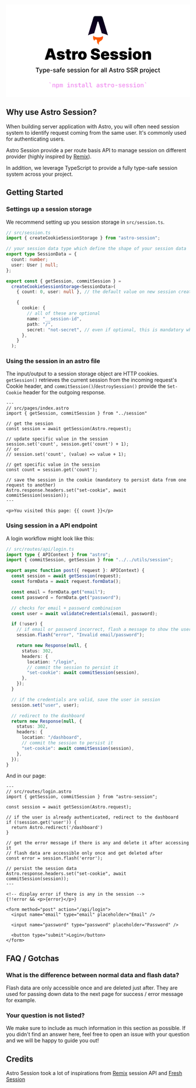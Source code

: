 <svg width="600" height="300" viewBox="0 0 600 300" xmlns="http://www.w3.org/2000/svg"><rect x="0" y="0" width="600" height="300" fill="#fff"></rect><clipPath id="satori_cp-id-0-0"><rect x="250" y="32" width="100" height="100"></rect></clipPath><mask id="satori_om-id-0-0"><rect x="250" y="32" width="100" height="100" fill="#fff"></rect></mask><image x="250" y="32" width="100" height="100" href="data:image/svg+xml;utf8,%3Csvg fill=%22none%22 xmlns=%22http://www.w3.org/2000/svg%22 viewBox=%220 0 1280 1280%22 width=%221280%22 height=%221280%22%3E%3Cpath fill-rule=%22evenodd%22 clip-rule=%22evenodd%22 d=%22M815.039 94.6439C824.758 106.709 829.714 122.99 839.626 155.553L1056.17 866.901C976.107 825.368 889.072 795.413 797.281 779.252L656.29 302.798C653.983 295.002 646.822 289.654 638.693 289.654C630.542 289.654 623.368 295.03 621.08 302.853L481.795 779.011C389.579 795.1 302.146 825.109 221.741 866.793L439.347 155.388L439.348 155.388C449.291 122.882 454.262 106.629 463.982 94.5853C472.562 83.9531 483.723 75.6958 496.4 70.6002C510.76 64.8284 527.756 64.8284 561.749 64.8284H717.174C751.212 64.8284 768.23 64.8284 782.603 70.6123C795.292 75.7184 806.459 83.9923 815.039 94.6439Z%22 fill=%22url(%23paint0_linear_709_110)%22%3E%3C/path%3E%3Cpath fill-rule=%22evenodd%22 clip-rule=%22evenodd%22 d=%22M840.951 900.754C805.253 931.279 734.002 952.097 651.929 952.097C551.197 952.097 466.767 920.737 444.363 878.561C436.354 902.732 434.558 930.396 434.558 948.068C434.558 948.068 429.281 1034.84 489.636 1095.2C489.636 1063.86 515.042 1038.46 546.381 1038.46C600.097 1038.46 600.036 1085.32 599.987 1123.34C599.986 1124.48 599.984 1125.61 599.984 1126.73C599.984 1184.44 635.255 1233.91 685.416 1254.77C677.924 1239.36 673.721 1222.05 673.721 1203.77C673.721 1148.73 706.034 1128.23 743.588 1104.41L743.588 1104.41C773.469 1085.46 806.668 1064.41 829.548 1022.17C841.486 1000.13 848.265 974.893 848.265 948.068C848.265 931.573 845.702 915.676 840.951 900.754Z%22 fill=%22%23FF5D01%22%3E%3C/path%3E%3Cpath fill-rule=%22evenodd%22 clip-rule=%22evenodd%22 d=%22M840.951 900.754C805.253 931.279 734.002 952.097 651.929 952.097C551.197 952.097 466.767 920.737 444.363 878.561C436.354 902.732 434.558 930.396 434.558 948.068C434.558 948.068 429.281 1034.84 489.636 1095.2C489.636 1063.86 515.042 1038.46 546.381 1038.46C600.097 1038.46 600.036 1085.32 599.987 1123.34C599.986 1124.48 599.984 1125.61 599.984 1126.73C599.984 1184.44 635.255 1233.91 685.416 1254.77C677.924 1239.36 673.721 1222.05 673.721 1203.77C673.721 1148.73 706.034 1128.23 743.588 1104.41L743.588 1104.41C773.469 1085.46 806.668 1064.41 829.548 1022.17C841.486 1000.13 848.265 974.893 848.265 948.068C848.265 931.573 845.702 915.676 840.951 900.754Z%22 fill=%22url(%23paint1_linear_709_110)%22%3E%3C/path%3E%3Cdefs%3E%3ClinearGradient id=%22paint0_linear_709_110%22 x1=%22882.997%22 y1=%2227.1132%22 x2=%22638.955%22 y2=%22866.902%22 gradientUnits=%22userSpaceOnUse%22%3E%3Cstop stop-color=%22%23000014%22%3E%3C/stop%3E%3Cstop offset=%221%22 stop-color=%22%23150426%22%3E%3C/stop%3E%3C/linearGradient%3E%3ClinearGradient id=%22paint1_linear_709_110%22 x1=%221001.68%22 y1=%22652.45%22 x2=%22790.326%22 y2=%221094.91%22 gradientUnits=%22userSpaceOnUse%22%3E%3Cstop stop-color=%22%23FF1639%22%3E%3C/stop%3E%3Cstop offset=%221%22 stop-color=%22%23FF1639%22 stop-opacity=%220%22%3E%3C/stop%3E%3C/linearGradient%3E%3C/defs%3E%3C/svg%3E" preserveAspectRatio="none" clip-path="url(#satori_cp-id-0-0)" mask="url(#satori_om-id-0-0)"></image><path fill="black" d="M144.7 152.5L136.8 178.8L126.1 178.8L138.1 142.4L151.6 142.4L163.6 178.8L153.0 178.8L145.0 152.5L144.7 152.5ZM134.8 171.8L134.8 164.5L154.8 164.5L154.8 171.8L134.8 171.8ZM191.1 160.4L191.1 160.4L182.1 160.4Q182.0 159.6 181.5 159.0Q181.0 158.4 180.2 158.0Q179.4 157.7 178.4 157.7L178.4 157.7Q177.1 157.7 176.2 158.2Q175.3 158.6 175.4 159.5L175.4 159.5Q175.3 160.1 175.9 160.6Q176.4 161.1 178.0 161.4L178.0 161.4L183.5 162.4Q187.7 163.2 189.8 165.0Q191.8 166.8 191.8 169.8L191.8 169.8Q191.8 172.7 190.1 174.8Q188.4 177.0 185.4 178.1Q182.5 179.3 178.7 179.3L178.7 179.3Q172.4 179.3 168.9 176.7Q165.4 174.2 165.0 170.0L165.0 170.0L174.7 170.0Q174.9 171.3 176.0 172.0Q177.1 172.7 178.8 172.7L178.8 172.7Q180.1 172.7 181.0 172.2Q181.9 171.8 181.9 170.9L181.9 170.9Q181.9 170.1 181.1 169.7Q180.4 169.2 178.8 168.9L178.8 168.9L173.9 168.1Q169.8 167.3 167.7 165.3Q165.6 163.3 165.6 160.1L165.6 160.1Q165.6 157.2 167.1 155.2Q168.6 153.2 171.5 152.2Q174.3 151.2 178.2 151.2L178.2 151.2Q184.1 151.2 187.5 153.6Q190.9 156.1 191.1 160.4ZM193.9 151.5L211.9 151.5L211.9 158.6L193.9 158.6L193.9 151.5ZM197.4 171.0L197.4 145.0L207.2 145.0L207.2 170.0Q207.2 170.6 207.4 171.0Q207.6 171.4 208.0 171.5Q208.4 171.7 209.0 171.7L209.0 171.7Q209.5 171.7 210.1 171.6Q210.7 171.5 210.9 171.4L210.9 171.4L212.4 178.3Q211.7 178.5 210.5 178.8Q209.3 179.1 207.6 179.2L207.6 179.2Q204.2 179.4 201.9 178.5Q199.6 177.6 198.5 175.7Q197.3 173.8 197.4 171.0L197.4 171.0ZM225.6 178.8L215.8 178.8L215.8 151.5L225.4 151.5L225.4 156.7L225.6 156.7Q226.4 153.8 228.0 152.5Q229.6 151.2 231.8 151.2L231.8 151.2Q232.5 151.2 233.1 151.3Q233.7 151.4 234.3 151.5L234.3 151.5L234.3 159.9Q233.6 159.7 232.5 159.5Q231.4 159.4 230.7 159.4L230.7 159.4Q229.2 159.4 228.1 160.1Q227.0 160.7 226.3 161.9Q225.6 163.0 225.6 164.6L225.6 164.6L225.6 178.8ZM249.1 179.3L249.1 179.3Q244.6 179.3 241.5 177.5Q238.3 175.8 236.6 172.6Q234.9 169.4 234.9 165.2L234.9 165.2Q234.9 161.0 236.6 157.9Q238.3 154.7 241.5 152.9Q244.6 151.2 249.1 151.2L249.1 151.2Q253.5 151.2 256.7 152.9Q259.8 154.7 261.5 157.9Q263.2 161.0 263.2 165.2L263.2 165.2Q263.2 169.4 261.5 172.6Q259.8 175.8 256.7 177.5Q253.5 179.3 249.1 179.3ZM249.1 172.1L249.1 172.1Q250.4 172.1 251.3 171.2Q252.2 170.4 252.7 168.8Q253.2 167.3 253.2 165.2L253.2 165.2Q253.2 163.0 252.7 161.5Q252.2 159.9 251.3 159.1Q250.4 158.3 249.1 158.3L249.1 158.3Q247.8 158.3 246.9 159.1Q246.0 159.9 245.5 161.5Q245.0 163.0 245.0 165.2L245.0 165.2Q245.0 167.3 245.5 168.8Q246.0 170.4 246.9 171.2Q247.8 172.1 249.1 172.1Z M306.0 153.8L296.6 153.8Q296.4 152.0 295.3 151.0Q294.1 150.0 291.7 150.0L291.7 150.0Q290.2 150.0 289.2 150.4Q288.2 150.8 287.8 151.4Q287.3 152.0 287.3 152.8L287.3 152.8Q287.3 153.5 287.5 154.0Q287.8 154.5 288.4 154.9Q289.0 155.3 290.0 155.7Q290.9 156.0 292.2 156.3L292.2 156.3L295.2 156.9Q298.2 157.6 300.3 158.6Q302.5 159.7 303.9 161.1Q305.2 162.5 305.9 164.2Q306.5 166.0 306.5 168.1L306.5 168.1Q306.5 171.7 304.7 174.1Q303.0 176.6 299.7 177.9Q296.4 179.2 291.8 179.2L291.8 179.2Q287.0 179.2 283.5 177.8Q280.0 176.4 278.0 173.5Q276.1 170.6 276.1 166.0L276.1 166.0L285.4 166.0Q285.5 167.7 286.3 168.8Q287.0 170.0 288.4 170.5Q289.7 171.1 291.6 171.1L291.6 171.1Q293.2 171.1 294.3 170.7Q295.3 170.3 295.9 169.7Q296.4 169.0 296.4 168.1L296.4 168.1Q296.4 167.2 295.9 166.6Q295.4 166.0 294.2 165.5Q293.0 165.0 291.0 164.5L291.0 164.5L287.4 163.7Q282.5 162.7 279.7 160.2Q277.0 157.8 277.0 153.5L277.0 153.5Q277.0 150.1 278.8 147.5Q280.7 144.9 284.0 143.4Q287.4 141.9 291.7 141.9L291.7 141.9Q296.1 141.9 299.3 143.4Q302.5 144.9 304.3 147.6Q306.0 150.2 306.0 153.8L306.0 153.8ZM323.5 179.3L323.5 179.3Q319.1 179.3 316.0 177.6Q312.8 175.9 311.1 172.8Q309.4 169.6 309.4 165.2L309.4 165.2Q309.4 161.0 311.2 157.8Q312.9 154.7 316.0 152.9Q319.1 151.2 323.3 151.2L323.3 151.2Q326.4 151.2 328.9 152.1Q331.4 153.1 333.2 154.9Q334.9 156.7 335.9 159.3Q336.9 161.9 336.9 165.2L336.9 165.2L336.9 167.4L312.5 167.4L312.5 162.0L327.8 162.0Q327.8 160.9 327.2 160.0Q326.7 159.1 325.7 158.6Q324.7 158.1 323.5 158.1L323.5 158.1Q322.3 158.1 321.3 158.6Q320.3 159.1 319.7 160.0Q319.1 160.8 319.1 162.0L319.1 162.0L319.1 167.9Q319.1 169.2 319.7 170.2Q320.2 171.2 321.2 171.8Q322.3 172.4 323.7 172.4L323.7 172.4Q324.7 172.4 325.6 172.1Q326.4 171.8 327.0 171.3Q327.6 170.8 327.9 170.0L327.9 170.0L336.9 170.0Q336.4 172.8 334.7 174.9Q333.0 177.0 330.1 178.2Q327.3 179.3 323.5 179.3ZM365.8 160.4L365.8 160.4L356.7 160.4Q356.7 159.6 356.2 159.0Q355.6 158.4 354.8 158.0Q354.0 157.7 353.1 157.7L353.1 157.7Q351.8 157.7 350.9 158.2Q350.0 158.6 350 159.5L350 159.5Q350.0 160.1 350.5 160.6Q351.1 161.1 352.6 161.4L352.6 161.4L358.2 162.4Q362.4 163.2 364.4 165.0Q366.5 166.8 366.5 169.8L366.5 169.8Q366.5 172.7 364.7 174.8Q363.0 177.0 360.1 178.1Q357.1 179.3 353.3 179.3L353.3 179.3Q347.1 179.3 343.6 176.7Q340.0 174.2 339.6 170.0L339.6 170.0L349.4 170.0Q349.6 171.3 350.6 172.0Q351.7 172.7 353.4 172.7L353.4 172.7Q354.8 172.7 355.6 172.2Q356.5 171.8 356.5 170.9L356.5 170.9Q356.5 170.1 355.8 169.7Q355.0 169.2 353.4 168.9L353.4 168.9L348.6 168.1Q344.4 167.3 342.3 165.3Q340.3 163.3 340.3 160.1L340.3 160.1Q340.3 157.2 341.8 155.2Q343.3 153.2 346.1 152.2Q349.0 151.2 352.8 151.2L352.8 151.2Q358.8 151.2 362.2 153.6Q365.6 156.1 365.8 160.4ZM395.2 160.4L395.2 160.4L386.2 160.4Q386.1 159.6 385.6 159.0Q385.0 158.4 384.2 158.0Q383.4 157.7 382.5 157.7L382.5 157.7Q381.2 157.7 380.3 158.2Q379.4 158.6 379.4 159.5L379.4 159.5Q379.4 160.1 379.9 160.6Q380.5 161.1 382.0 161.4L382.0 161.4L387.6 162.4Q391.8 163.2 393.8 165.0Q395.9 166.8 395.9 169.8L395.9 169.8Q395.9 172.7 394.1 174.8Q392.4 177.0 389.5 178.1Q386.5 179.3 382.7 179.3L382.7 179.3Q376.5 179.3 373.0 176.7Q369.4 174.2 369.0 170.0L369.0 170.0L378.8 170.0Q379.0 171.3 380.1 172.0Q381.1 172.7 382.8 172.7L382.8 172.7Q384.2 172.7 385.0 172.2Q385.9 171.8 385.9 170.9L385.9 170.9Q385.9 170.1 385.2 169.7Q384.4 169.2 382.8 168.9L382.8 168.9L378.0 168.1Q373.8 167.3 371.7 165.3Q369.7 163.3 369.7 160.1L369.7 160.1Q369.7 157.2 371.2 155.2Q372.7 153.2 375.5 152.2Q378.4 151.2 382.2 151.2L382.2 151.2Q388.2 151.2 391.6 153.6Q395.0 156.1 395.2 160.4ZM409.4 178.8L399.6 178.8L399.6 151.5L409.4 151.5L409.4 178.8ZM404.6 148.7L404.6 148.7Q402.6 148.7 401.1 147.4Q399.7 146.1 399.7 144.2L399.7 144.2Q399.7 142.4 401.1 141.1Q402.6 139.7 404.5 139.7L404.5 139.7Q406.6 139.7 408.0 141.1Q409.4 142.4 409.4 144.2L409.4 144.2Q409.4 146.1 408.0 147.4Q406.6 148.7 404.6 148.7ZM427.6 179.3L427.6 179.3Q423.1 179.3 420.0 177.5Q416.8 175.8 415.1 172.6Q413.4 169.4 413.4 165.2L413.4 165.2Q413.4 161.0 415.1 157.9Q416.8 154.7 420.0 152.9Q423.1 151.2 427.6 151.2L427.6 151.2Q432.0 151.2 435.2 152.9Q438.3 154.7 440.0 157.9Q441.7 161.0 441.7 165.2L441.7 165.2Q441.7 169.4 440.0 172.6Q438.3 175.8 435.2 177.5Q432.0 179.3 427.6 179.3ZM427.6 172.1L427.6 172.1Q428.9 172.1 429.8 171.2Q430.7 170.4 431.2 168.8Q431.7 167.3 431.7 165.2L431.7 165.2Q431.7 163.0 431.2 161.5Q430.7 159.9 429.8 159.1Q428.9 158.3 427.6 158.3L427.6 158.3Q426.3 158.3 425.4 159.1Q424.4 159.9 423.9 161.5Q423.4 163.0 423.4 165.2L423.4 165.2Q423.4 167.3 423.9 168.8Q424.4 170.4 425.4 171.2Q426.3 172.1 427.6 172.1ZM455.5 163.5L455.5 163.5L455.5 178.8L445.7 178.8L445.7 151.5L455.0 151.5L455.0 156.7L455.3 156.7Q456.1 154.1 458.4 152.6Q460.6 151.2 463.6 151.2L463.6 151.2Q466.5 151.2 468.7 152.5Q470.8 153.8 472.0 156.1Q473.2 158.4 473.2 161.4L473.2 161.4L473.2 178.8L463.4 178.8L463.4 163.5Q463.4 161.4 462.3 160.3Q461.3 159.1 459.4 159.1L459.4 159.1Q458.2 159.1 457.3 159.7Q456.4 160.2 456.0 161.1Q455.5 162.1 455.5 163.5Z "></path><path fill="black" d="M101.4 207.1L96.9 207.1L96.9 205.2L108.1 205.2L108.1 207.1L103.6 207.1L103.6 219.7L101.4 219.7L101.4 207.1ZM110.5 223.8L110.5 223.8Q110.1 223.8 109.7 223.7Q109.3 223.7 109.1 223.6L109.1 223.6L109.6 221.8Q110.2 222.0 110.6 222.0Q111.1 222.0 111.4 221.6Q111.8 221.3 112.1 220.6L112.1 220.6L112.3 219.9L108.3 208.8L110.6 208.8L113.4 217.3L113.5 217.3L116.2 208.8L118.5 208.8L114.0 221.2Q113.7 222.0 113.2 222.6Q112.8 223.2 112.1 223.5Q111.4 223.8 110.5 223.8ZM122.6 223.8L120.5 223.8L120.5 208.8L122.6 208.8L122.6 210.6L122.8 210.6Q123.0 210.2 123.3 209.8Q123.7 209.3 124.3 209.0Q124.9 208.7 125.9 208.7L125.9 208.7Q127.2 208.7 128.3 209.3Q129.3 210.0 129.9 211.3Q130.5 212.5 130.5 214.3L130.5 214.3Q130.5 216.1 129.9 217.3Q129.3 218.6 128.3 219.3Q127.3 219.9 125.9 219.9L125.9 219.9Q124.9 219.9 124.3 219.6Q123.7 219.3 123.3 218.8Q123.0 218.4 122.8 218.0L122.8 218.0L122.6 218.0L122.6 223.8ZM122.6 214.3L122.6 214.3Q122.6 215.4 122.9 216.3Q123.3 217.1 123.9 217.6Q124.5 218.1 125.5 218.1L125.5 218.1Q126.4 218.1 127.0 217.6Q127.7 217.1 128.0 216.2Q128.3 215.4 128.3 214.3L128.3 214.3Q128.3 213.2 128.0 212.3Q127.7 211.5 127.1 211.0Q126.4 210.5 125.5 210.5L125.5 210.5Q124.5 210.5 123.9 210.9Q123.3 211.4 122.9 212.3Q122.6 213.1 122.6 214.3ZM137.6 219.9L137.6 219.9Q136.0 219.9 134.8 219.2Q133.6 218.6 133.0 217.3Q132.4 216.0 132.4 214.3L132.4 214.3Q132.4 212.7 133.0 211.4Q133.6 210.1 134.8 209.4Q135.9 208.7 137.4 208.7L137.4 208.7Q138.3 208.7 139.2 209.0Q140.1 209.3 140.8 209.9Q141.5 210.6 141.9 211.6Q142.3 212.7 142.3 214.2L142.3 214.2L142.3 214.9L133.6 214.9L133.6 213.3L140.2 213.3Q140.2 212.5 139.8 211.8Q139.5 211.2 138.9 210.8Q138.3 210.4 137.4 210.4L137.4 210.4Q136.5 210.4 135.9 210.9Q135.2 211.3 134.9 212.0Q134.5 212.7 134.5 213.5L134.5 213.5L134.5 214.8Q134.5 215.8 134.9 216.6Q135.3 217.4 136.0 217.8Q136.7 218.2 137.6 218.2L137.6 218.2Q138.2 218.2 138.7 218.0Q139.2 217.8 139.6 217.5Q139.9 217.1 140.1 216.6L140.1 216.6L142.1 217.0Q141.9 217.9 141.3 218.5Q140.6 219.2 139.7 219.6Q138.8 219.9 137.6 219.9Z M144.6 212.7L151.0 212.7L151.0 214.5L144.6 214.5L144.6 212.7Z M162.1 211.5L162.1 211.5L160.1 211.8Q160.0 211.4 159.7 211.1Q159.5 210.8 159.0 210.6Q158.6 210.4 157.9 210.4L157.9 210.4Q157.0 210.4 156.4 210.8Q155.8 211.2 155.8 211.8L155.8 211.8Q155.8 212.3 156.2 212.7Q156.6 213.0 157.5 213.2L157.5 213.2L159.3 213.6Q160.8 214.0 161.5 214.7Q162.3 215.4 162.3 216.6L162.3 216.6Q162.3 217.5 161.7 218.3Q161.1 219.1 160.1 219.5Q159.1 219.9 157.8 219.9L157.8 219.9Q156.0 219.9 154.8 219.2Q153.7 218.4 153.4 216.9L153.4 216.9L155.4 216.6Q155.6 217.4 156.2 217.8Q156.8 218.2 157.8 218.2L157.8 218.2Q158.8 218.2 159.5 217.8Q160.1 217.4 160.1 216.7L160.1 216.7Q160.1 216.2 159.7 215.9Q159.3 215.5 158.5 215.3L158.5 215.3L156.7 214.9Q155.2 214.6 154.4 213.8Q153.7 213.1 153.7 211.9L153.7 211.9Q153.7 210.9 154.3 210.2Q154.8 209.5 155.7 209.1Q156.7 208.7 157.9 208.7L157.9 208.7Q159.7 208.7 160.7 209.4Q161.7 210.2 162.1 211.5ZM167.8 220.0L167.8 220.0Q166.7 220.0 165.9 219.6Q165.1 219.2 164.6 218.4Q164.1 217.7 164.1 216.6L164.1 216.6Q164.1 215.7 164.4 215.1Q164.8 214.5 165.4 214.2Q166 213.8 166.7 213.6Q167.5 213.5 168.3 213.4L168.3 213.4Q169.2 213.3 169.9 213.2Q170.5 213.1 170.7 212.9Q171.0 212.8 171.0 212.4L171.0 212.4L171.0 212.3Q171.0 211.4 170.5 210.9Q170.0 210.4 168.9 210.4L168.9 210.4Q167.9 210.4 167.3 210.9Q166.6 211.3 166.4 211.9L166.4 211.9L164.4 211.5Q164.8 210.5 165.5 209.8Q166.1 209.2 167.0 208.9Q167.9 208.7 168.9 208.7L168.9 208.7Q169.6 208.7 170.3 208.8Q171.0 209.0 171.7 209.4Q172.3 209.8 172.7 210.5Q173.2 211.3 173.2 212.5L173.2 212.5L173.2 219.7L171.1 219.7L171.1 218.2L171.0 218.2Q170.8 218.6 170.4 219.0Q170.0 219.4 169.3 219.7Q168.7 220.0 167.8 220.0ZM168.2 218.3L168.2 218.3Q169.1 218.3 169.7 217.9Q170.4 217.6 170.7 217.0Q171.0 216.4 171.0 215.8L171.0 215.8L171.0 214.4Q170.9 214.5 170.6 214.6Q170.3 214.7 169.9 214.8Q169.4 214.8 169.1 214.9Q168.7 214.9 168.4 215.0L168.4 215.0Q167.8 215.0 167.3 215.2Q166.8 215.4 166.5 215.8Q166.2 216.1 166.2 216.7L166.2 216.7Q166.2 217.5 166.7 217.9Q167.3 218.3 168.2 218.3ZM175.0 208.8L181.2 208.8L181.2 210.5L175.0 210.5L175.0 208.8ZM178.8 219.7L176.7 219.7L176.7 207.5Q176.7 206.5 177.1 205.8Q177.6 205.2 178.3 204.8Q179.1 204.5 179.9 204.5L179.9 204.5Q180.6 204.5 181.0 204.6Q181.5 204.7 181.7 204.8L181.7 204.8L181.2 206.5Q181.1 206.5 180.8 206.4Q180.6 206.3 180.3 206.3L180.3 206.3Q179.5 206.3 179.1 206.7Q178.8 207.1 178.8 207.8L178.8 207.8L178.8 219.7ZM187.6 219.9L187.6 219.9Q186.0 219.9 184.9 219.2Q183.7 218.6 183.1 217.3Q182.4 216.0 182.4 214.3L182.4 214.3Q182.4 212.7 183.1 211.4Q183.7 210.1 184.8 209.4Q186.0 208.7 187.5 208.7L187.5 208.7Q188.4 208.7 189.3 209.0Q190.1 209.3 190.8 209.9Q191.5 210.6 191.9 211.6Q192.3 212.7 192.3 214.2L192.3 214.2L192.3 214.9L183.6 214.9L183.6 213.3L190.2 213.3Q190.2 212.5 189.9 211.8Q189.5 211.2 188.9 210.8Q188.3 210.4 187.5 210.4L187.5 210.4Q186.6 210.4 185.9 210.9Q185.3 211.3 184.9 212.0Q184.6 212.7 184.6 213.5L184.6 213.5L184.6 214.8Q184.6 215.8 184.9 216.6Q185.3 217.4 186.0 217.8Q186.7 218.2 187.6 218.2L187.6 218.2Q188.3 218.2 188.7 218.0Q189.2 217.8 189.6 217.5Q190.0 217.1 190.2 216.6L190.2 216.6L192.2 217.0Q191.9 217.9 191.3 218.5Q190.7 219.2 189.8 219.6Q188.8 219.9 187.6 219.9Z M208.1 211.5L208.1 211.5L206.2 211.8Q206.1 211.4 205.8 211.1Q205.6 210.8 205.1 210.6Q204.7 210.4 204.0 210.4L204.0 210.4Q203.1 210.4 202.5 210.8Q201.9 211.2 201.9 211.8L201.9 211.8Q201.9 212.3 202.3 212.7Q202.7 213.0 203.6 213.2L203.6 213.2L205.4 213.6Q206.9 214.0 207.6 214.7Q208.4 215.4 208.4 216.6L208.4 216.6Q208.4 217.5 207.8 218.3Q207.2 219.1 206.2 219.5Q205.2 219.9 203.9 219.9L203.9 219.9Q202.1 219.9 200.9 219.2Q199.8 218.4 199.5 216.9L199.5 216.9L201.5 216.6Q201.7 217.4 202.3 217.8Q202.9 218.2 203.9 218.2L203.9 218.2Q204.9 218.2 205.6 217.8Q206.2 217.4 206.2 216.7L206.2 216.7Q206.2 216.2 205.8 215.9Q205.4 215.5 204.6 215.3L204.6 215.3L202.8 214.9Q201.3 214.6 200.5 213.8Q199.8 213.1 199.8 211.9L199.8 211.9Q199.8 210.9 200.3 210.2Q200.9 209.5 201.8 209.1Q202.8 208.7 204.0 208.7L204.0 208.7Q205.8 208.7 206.8 209.4Q207.8 210.2 208.1 211.5ZM215.4 219.9L215.4 219.9Q213.8 219.9 212.6 219.2Q211.5 218.6 210.8 217.3Q210.2 216.0 210.2 214.3L210.2 214.3Q210.2 212.7 210.8 211.4Q211.5 210.1 212.6 209.4Q213.7 208.7 215.2 208.7L215.2 208.7Q216.2 208.7 217.0 209.0Q217.9 209.3 218.6 209.9Q219.3 210.6 219.7 211.6Q220.1 212.7 220.1 214.2L220.1 214.2L220.1 214.9L211.4 214.9L211.4 213.3L218.0 213.3Q218.0 212.5 217.6 211.8Q217.3 211.2 216.7 210.8Q216.1 210.4 215.3 210.4L215.3 210.4Q214.4 210.4 213.7 210.9Q213.0 211.3 212.7 212.0Q212.3 212.7 212.3 213.5L212.3 213.5L212.3 214.8Q212.3 215.8 212.7 216.6Q213.1 217.4 213.8 217.8Q214.5 218.2 215.4 218.2L215.4 218.2Q216.0 218.2 216.5 218.0Q217.0 217.8 217.4 217.5Q217.7 217.1 217.9 216.6L217.9 216.6L219.9 217.0Q219.7 217.9 219.1 218.5Q218.5 219.2 217.5 219.6Q216.6 219.9 215.4 219.9ZM230.6 211.5L230.6 211.5L228.7 211.8Q228.6 211.4 228.3 211.1Q228.0 210.8 227.6 210.6Q227.2 210.4 226.5 210.4L226.5 210.4Q225.6 210.4 225.0 210.8Q224.4 211.2 224.4 211.8L224.4 211.8Q224.4 212.3 224.8 212.7Q225.2 213.0 226.1 213.2L226.1 213.2L227.8 213.6Q229.3 214.0 230.1 214.7Q230.8 215.4 230.8 216.6L230.8 216.6Q230.8 217.5 230.3 218.3Q229.7 219.1 228.7 219.5Q227.7 219.9 226.4 219.9L226.4 219.9Q224.5 219.9 223.4 219.2Q222.2 218.4 222.0 216.9L222.0 216.9L224.0 216.6Q224.2 217.4 224.8 217.8Q225.4 218.2 226.3 218.2L226.3 218.2Q227.4 218.2 228.0 217.8Q228.6 217.4 228.6 216.7L228.6 216.7Q228.6 216.2 228.3 215.9Q227.9 215.5 227.1 215.3L227.1 215.3L225.3 214.9Q223.7 214.6 223.0 213.8Q222.3 213.1 222.3 211.9L222.3 211.9Q222.3 210.9 222.8 210.2Q223.4 209.5 224.3 209.1Q225.3 208.7 226.5 208.7L226.5 208.7Q228.3 208.7 229.3 209.4Q230.3 210.2 230.6 211.5ZM241.3 211.5L241.3 211.5L239.4 211.8Q239.3 211.4 239.0 211.1Q238.8 210.8 238.3 210.6Q237.9 210.4 237.2 210.4L237.2 210.4Q236.3 210.4 235.7 210.8Q235.1 211.2 235.1 211.8L235.1 211.8Q235.1 212.3 235.5 212.7Q235.9 213.0 236.8 213.2L236.8 213.2L238.6 213.6Q240.1 214.0 240.8 214.7Q241.5 215.4 241.5 216.6L241.5 216.6Q241.5 217.5 241.0 218.3Q240.4 219.1 239.4 219.5Q238.4 219.9 237.1 219.9L237.1 219.9Q235.2 219.9 234.1 219.2Q232.9 218.4 232.7 216.9L232.7 216.9L234.7 216.6Q234.9 217.4 235.5 217.8Q236.1 218.2 237.1 218.2L237.1 218.2Q238.1 218.2 238.7 217.8Q239.4 217.4 239.4 216.7L239.4 216.7Q239.4 216.2 239.0 215.9Q238.6 215.5 237.8 215.3L237.8 215.3L236.0 214.9Q234.4 214.6 233.7 213.8Q233.0 213.1 233.0 211.9L233.0 211.9Q233.0 210.9 233.5 210.2Q234.1 209.5 235.0 209.1Q236.0 208.7 237.2 208.7L237.2 208.7Q239.0 208.7 240.0 209.4Q241 210.2 241.3 211.5ZM246.0 219.7L243.9 219.7L243.9 208.8L246.0 208.8L246.0 219.7ZM244.9 207.1L244.9 207.1Q244.4 207.1 244.0 206.8Q243.6 206.4 243.6 205.9L243.6 205.9Q243.6 205.3 244.0 205.0Q244.4 204.6 244.9 204.6L244.9 204.6Q245.5 204.6 245.9 205.0Q246.3 205.3 246.3 205.9L246.3 205.9Q246.3 206.4 245.9 206.8Q245.5 207.1 244.9 207.1ZM253.4 219.9L253.4 219.9Q251.9 219.9 250.8 219.2Q249.6 218.5 249.0 217.3Q248.4 216.0 248.4 214.3L248.4 214.3Q248.4 212.6 249.0 211.3Q249.6 210.1 250.8 209.4Q251.9 208.7 253.4 208.7L253.4 208.7Q255.0 208.7 256.1 209.4Q257.3 210.1 257.9 211.3Q258.5 212.6 258.5 214.3L258.5 214.3Q258.5 216.0 257.9 217.3Q257.3 218.5 256.1 219.2Q255.0 219.9 253.4 219.9ZM253.5 218.2L253.5 218.2Q254.4 218.2 255.1 217.6Q255.8 217.1 256.1 216.2Q256.4 215.4 256.4 214.3L256.4 214.3Q256.4 213.3 256.1 212.4Q255.8 211.5 255.1 211.0Q254.4 210.4 253.5 210.4L253.5 210.4Q252.4 210.4 251.8 211.0Q251.1 211.5 250.8 212.4Q250.5 213.3 250.5 214.3L250.5 214.3Q250.5 215.4 250.8 216.2Q251.1 217.1 251.8 217.6Q252.4 218.2 253.5 218.2ZM263.0 213.2L263.0 213.2L263.0 219.7L260.9 219.7L260.9 208.8L262.9 208.8L262.9 210.6L263.1 210.6Q263.4 209.7 264.2 209.2Q265.1 208.7 266.3 208.7L266.3 208.7Q267.4 208.7 268.2 209.1Q269.1 209.6 269.5 210.5Q270.0 211.4 270.0 212.8L270.0 212.8L270.0 219.7L267.9 219.7L267.9 213.0Q267.9 211.9 267.3 211.2Q266.6 210.5 265.6 210.5L265.6 210.5Q264.8 210.5 264.2 210.8Q263.7 211.1 263.3 211.8Q263.0 212.4 263.0 213.2Z M277.2 208.8L283.3 208.8L283.3 210.5L277.2 210.5L277.2 208.8ZM281.0 219.7L278.9 219.7L278.9 207.5Q278.9 206.5 279.3 205.8Q279.8 205.2 280.5 204.8Q281.2 204.5 282.1 204.5L282.1 204.5Q282.7 204.5 283.2 204.6Q283.6 204.7 283.9 204.8L283.9 204.8L283.4 206.5Q283.2 206.5 283.0 206.4Q282.7 206.3 282.4 206.3L282.4 206.3Q281.6 206.3 281.3 206.7Q281.0 207.1 281.0 207.8L281.0 207.8L281.0 219.7ZM289.7 219.9L289.7 219.9Q288.1 219.9 287.0 219.2Q285.9 218.5 285.2 217.3Q284.6 216.0 284.6 214.3L284.6 214.3Q284.6 212.6 285.2 211.3Q285.9 210.1 287.0 209.4Q288.1 208.7 289.7 208.7L289.7 208.7Q291.2 208.7 292.4 209.4Q293.5 210.1 294.1 211.3Q294.8 212.6 294.8 214.3L294.8 214.3Q294.8 216.0 294.1 217.3Q293.5 218.5 292.4 219.2Q291.2 219.9 289.7 219.9ZM289.7 218.2L289.7 218.2Q290.7 218.2 291.3 217.6Q292.0 217.1 292.3 216.2Q292.6 215.4 292.6 214.3L292.6 214.3Q292.6 213.3 292.3 212.4Q292.0 211.5 291.3 211.0Q290.7 210.4 289.7 210.4L289.7 210.4Q288.7 210.4 288.0 211.0Q287.4 211.5 287.1 212.4Q286.7 213.3 286.7 214.3L286.7 214.3Q286.7 215.4 287.1 216.2Q287.4 217.1 288.0 217.6Q288.7 218.2 289.7 218.2ZM299.3 219.7L297.1 219.7L297.1 208.8L299.2 208.8L299.2 210.5L299.3 210.5Q299.6 209.7 300.4 209.2Q301.1 208.6 302.1 208.6L302.1 208.6Q302.3 208.6 302.5 208.7Q302.8 208.7 303.0 208.7L303.0 208.7L303.0 210.7Q302.8 210.7 302.5 210.6Q302.2 210.6 301.9 210.6L301.9 210.6Q301.1 210.6 300.5 210.9Q299.9 211.2 299.6 211.8Q299.3 212.3 299.3 213.1L299.3 213.1L299.3 219.7Z M313.3 220.0L313.3 220.0Q312.3 220.0 311.4 219.6Q310.6 219.2 310.1 218.4Q309.6 217.7 309.6 216.6L309.6 216.6Q309.6 215.7 310.0 215.1Q310.3 214.5 310.9 214.2Q311.5 213.8 312.3 213.6Q313.0 213.5 313.8 213.4L313.8 213.4Q314.8 213.3 315.4 213.2Q316.0 213.1 316.3 212.9Q316.5 212.8 316.5 212.4L316.5 212.4L316.5 212.3Q316.5 211.4 316.0 210.9Q315.5 210.4 314.5 210.4L314.5 210.4Q313.4 210.4 312.8 210.9Q312.2 211.3 311.9 211.9L311.9 211.9L309.9 211.5Q310.3 210.5 311.0 209.8Q311.7 209.2 312.6 208.9Q313.5 208.7 314.4 208.7L314.4 208.7Q315.1 208.7 315.8 208.8Q316.6 209.0 317.2 209.4Q317.8 209.8 318.3 210.5Q318.7 211.3 318.7 212.5L318.7 212.5L318.7 219.7L316.6 219.7L316.6 218.2L316.5 218.2Q316.3 218.6 315.9 219.0Q315.5 219.4 314.8 219.7Q314.2 220.0 313.3 220.0ZM313.7 218.3L313.7 218.3Q314.6 218.3 315.3 217.9Q315.9 217.6 316.2 217.0Q316.5 216.4 316.5 215.8L316.5 215.8L316.5 214.4Q316.4 214.5 316.1 214.6Q315.8 214.7 315.4 214.8Q315.0 214.8 314.6 214.9Q314.2 214.9 313.9 215.0L313.9 215.0Q313.3 215.0 312.8 215.2Q312.3 215.4 312.0 215.8Q311.7 216.1 311.7 216.7L311.7 216.7Q311.7 217.5 312.3 217.9Q312.8 218.3 313.7 218.3ZM321.5 205.2L323.6 205.2L323.6 219.7L321.5 219.7L321.5 205.2ZM326.5 205.2L328.6 205.2L328.6 219.7L326.5 219.7L326.5 205.2Z M342.3 207.8L338.2 219.7L335.8 219.7L341.1 205.2L343.6 205.2L348.8 219.7L346.5 219.7L342.4 207.8L342.3 207.8ZM338.5 215.9L338.5 214.0L346.1 214.0L346.1 215.9L338.5 215.9ZM358.8 211.5L358.8 211.5L356.9 211.8Q356.8 211.4 356.5 211.1Q356.3 210.8 355.8 210.6Q355.4 210.4 354.7 210.4L354.7 210.4Q353.8 210.4 353.2 210.8Q352.6 211.2 352.6 211.8L352.6 211.8Q352.6 212.3 353.0 212.7Q353.4 213.0 354.3 213.2L354.3 213.2L356.1 213.6Q357.6 214.0 358.3 214.7Q359.1 215.4 359.1 216.6L359.1 216.6Q359.1 217.5 358.5 218.3Q357.9 219.1 356.9 219.5Q355.9 219.9 354.6 219.9L354.6 219.9Q352.8 219.9 351.6 219.2Q350.4 218.4 350.2 216.9L350.2 216.9L352.2 216.6Q352.4 217.4 353.0 217.8Q353.6 218.2 354.6 218.2L354.6 218.2Q355.6 218.2 356.2 217.8Q356.9 217.4 356.9 216.7L356.9 216.7Q356.9 216.2 356.5 215.9Q356.1 215.5 355.3 215.3L355.3 215.3L353.5 214.9Q352.0 214.6 351.2 213.8Q350.5 213.1 350.5 211.9L350.5 211.9Q350.5 210.9 351.0 210.2Q351.6 209.5 352.5 209.1Q353.5 208.7 354.7 208.7L354.7 208.7Q356.5 208.7 357.5 209.4Q358.5 210.2 358.8 211.5ZM360.5 208.8L366.5 208.8L366.5 210.5L360.5 210.5L360.5 208.8ZM362.1 217.0L362.1 206.2L364.2 206.2L364.2 216.5Q364.2 217.1 364.4 217.4Q364.6 217.8 364.9 217.9Q365.2 218.0 365.5 218.0L365.5 218.0Q365.8 218.0 366.0 217.9Q366.2 217.9 366.3 217.9L366.3 217.9L366.7 219.6Q366.5 219.7 366.1 219.8Q365.8 219.9 365.3 219.9L365.3 219.9Q364.5 219.9 363.7 219.6Q363.0 219.3 362.6 218.6Q362.1 217.9 362.1 217.0L362.1 217.0ZM370.9 219.7L368.8 219.7L368.8 208.8L370.9 208.8L370.9 210.5L371.0 210.5Q371.3 209.7 372.0 209.2Q372.8 208.6 373.8 208.6L373.8 208.6Q374.0 208.6 374.2 208.7Q374.5 208.7 374.7 208.7L374.7 208.7L374.7 210.7Q374.5 210.7 374.2 210.6Q373.9 210.6 373.5 210.6L373.5 210.6Q372.8 210.6 372.2 210.9Q371.6 211.2 371.3 211.8Q370.9 212.3 370.9 213.1L370.9 213.1L370.9 219.7ZM380.7 219.9L380.7 219.9Q379.2 219.9 378.0 219.2Q376.9 218.5 376.2 217.3Q375.6 216.0 375.6 214.3L375.6 214.3Q375.6 212.6 376.2 211.3Q376.9 210.1 378.0 209.4Q379.2 208.7 380.7 208.7L380.7 208.7Q382.2 208.7 383.4 209.4Q384.5 210.1 385.2 211.3Q385.8 212.6 385.8 214.3L385.8 214.3Q385.8 216.0 385.2 217.3Q384.5 218.5 383.4 219.2Q382.2 219.9 380.7 219.9ZM380.7 218.2L380.7 218.2Q381.7 218.2 382.4 217.6Q383.0 217.1 383.3 216.2Q383.6 215.4 383.6 214.3L383.6 214.3Q383.6 213.3 383.3 212.4Q383.0 211.5 382.4 211.0Q381.7 210.4 380.7 210.4L380.7 210.4Q379.7 210.4 379.1 211.0Q378.4 211.5 378.1 212.4Q377.8 213.3 377.8 214.3L377.8 214.3Q377.8 215.4 378.1 216.2Q378.4 217.1 379.1 217.6Q379.7 218.2 380.7 218.2Z M403.7 209.0L401.6 209.0Q401.4 208.0 400.6 207.4Q399.8 206.9 398.5 206.9L398.5 206.9Q397.6 206.9 397.0 207.2Q396.3 207.4 396.0 207.9Q395.6 208.4 395.6 209.0L395.6 209.0Q395.6 209.5 395.9 209.9Q396.1 210.3 396.5 210.5Q396.9 210.8 397.4 211.0Q397.8 211.1 398.3 211.2L398.3 211.2L399.7 211.6Q400.4 211.8 401.1 212.1Q401.8 212.4 402.5 212.8Q403.1 213.3 403.5 214.0Q403.9 214.7 403.9 215.7L403.9 215.7Q403.9 216.9 403.2 217.9Q402.6 218.9 401.4 219.4Q400.2 220.0 398.5 220.0L398.5 220.0Q396.9 220.0 395.7 219.4Q394.5 218.9 393.8 218.0Q393.1 217.0 393.0 215.7L393.0 215.7L395.2 215.7Q395.3 216.5 395.8 217.0Q396.2 217.5 396.9 217.8Q397.6 218.0 398.5 218.0L398.5 218.0Q399.4 218.0 400.1 217.7Q400.9 217.4 401.3 216.9Q401.7 216.4 401.7 215.7L401.7 215.7Q401.7 215.0 401.3 214.6Q401.0 214.2 400.3 213.9Q399.7 213.7 398.9 213.5L398.9 213.5L397.2 213.0Q395.5 212.5 394.5 211.6Q393.4 210.7 393.4 209.2L393.4 209.2Q393.4 207.9 394.1 207.0Q394.8 206.0 396.0 205.5Q397.1 205.0 398.6 205.0L398.6 205.0Q400.1 205.0 401.2 205.5Q402.3 206.0 403.0 206.9Q403.6 207.8 403.7 209.0L403.7 209.0ZM416.5 209.0L414.4 209.0Q414.3 208.0 413.5 207.4Q412.7 206.9 411.4 206.9L411.4 206.9Q410.5 206.9 409.9 207.2Q409.2 207.4 408.9 207.9Q408.5 208.4 408.5 209.0L408.5 209.0Q408.5 209.5 408.7 209.9Q409.0 210.3 409.4 210.5Q409.8 210.8 410.2 211.0Q410.7 211.1 411.1 211.2L411.1 211.2L412.6 211.6Q413.3 211.8 414.0 212.1Q414.7 212.4 415.3 212.8Q416.0 213.3 416.4 214.0Q416.7 214.7 416.7 215.7L416.7 215.7Q416.7 216.9 416.1 217.9Q415.5 218.9 414.3 219.4Q413.1 220.0 411.4 220.0L411.4 220.0Q409.7 220.0 408.5 219.4Q407.3 218.9 406.7 218.0Q406.0 217.0 405.9 215.7L405.9 215.7L408.1 215.7Q408.2 216.5 408.6 217.0Q409.1 217.5 409.8 217.8Q410.5 218.0 411.3 218.0L411.3 218.0Q412.3 218.0 413.0 217.7Q413.7 217.4 414.1 216.9Q414.6 216.4 414.6 215.7L414.6 215.7Q414.6 215.0 414.2 214.6Q413.8 214.2 413.2 213.9Q412.6 213.7 411.8 213.5L411.8 213.5L410.1 213.0Q408.3 212.5 407.3 211.6Q406.3 210.7 406.3 209.2L406.3 209.2Q406.3 207.9 407.0 207.0Q407.7 206.0 408.8 205.5Q410.0 205.0 411.5 205.0L411.5 205.0Q412.9 205.0 414.1 205.5Q415.2 206.0 415.9 206.9Q416.5 207.8 416.5 209.0L416.5 209.0ZM421.6 219.7L419.4 219.7L419.4 205.2L424.5 205.2Q426.2 205.2 427.4 205.8Q428.5 206.3 429.0 207.4Q429.6 208.4 429.6 209.7L429.6 209.7Q429.6 211.1 429.0 212.1Q428.5 213.1 427.3 213.7Q426.2 214.2 424.5 214.2L424.5 214.2L420.6 214.2L420.6 212.3L424.3 212.3Q425.4 212.3 426.1 212.0Q426.7 211.7 427.1 211.1Q427.4 210.6 427.4 209.7L427.4 209.7Q427.4 208.9 427.1 208.3Q426.7 207.7 426.1 207.4Q425.4 207.1 424.3 207.1L424.3 207.1L421.6 207.1L421.6 219.7ZM424.1 213.2L426.5 213.2L430.1 219.7L427.6 219.7L424.1 213.2Z M439.5 223.8L437.4 223.8L437.4 208.8L439.5 208.8L439.5 210.6L439.6 210.6Q439.8 210.2 440.2 209.8Q440.5 209.3 441.1 209.0Q441.8 208.7 442.8 208.7L442.8 208.7Q444.1 208.7 445.1 209.3Q446.2 210.0 446.8 211.3Q447.3 212.5 447.3 214.3L447.3 214.3Q447.3 216.1 446.8 217.3Q446.2 218.6 445.1 219.3Q444.1 219.9 442.8 219.9L442.8 219.9Q441.8 219.9 441.2 219.6Q440.5 219.3 440.2 218.8Q439.8 218.4 439.6 218.0L439.6 218.0L439.5 218.0L439.5 223.8ZM439.5 214.3L439.5 214.3Q439.5 215.4 439.8 216.3Q440.1 217.1 440.8 217.6Q441.4 218.1 442.3 218.1L442.3 218.1Q443.3 218.1 443.9 217.6Q444.5 217.1 444.9 216.2Q445.2 215.4 445.2 214.3L445.2 214.3Q445.2 213.2 444.9 212.3Q444.6 211.5 443.9 211.0Q443.3 210.5 442.3 210.5L442.3 210.5Q441.4 210.5 440.8 210.9Q440.1 211.4 439.8 212.3Q439.5 213.1 439.5 214.3ZM451.9 219.7L449.7 219.7L449.7 208.8L451.8 208.8L451.8 210.5L451.9 210.5Q452.2 209.7 452.9 209.2Q453.7 208.6 454.7 208.6L454.7 208.6Q454.9 208.6 455.1 208.7Q455.4 208.7 455.6 208.7L455.6 208.7L455.6 210.7Q455.4 210.7 455.1 210.6Q454.8 210.6 454.5 210.6L454.5 210.6Q453.7 210.6 453.1 210.9Q452.5 211.2 452.2 211.8Q451.9 212.3 451.9 213.1L451.9 213.1L451.9 219.7ZM461.6 219.9L461.6 219.9Q460.1 219.9 458.9 219.2Q457.8 218.5 457.2 217.3Q456.5 216.0 456.5 214.3L456.5 214.3Q456.5 212.6 457.2 211.3Q457.8 210.1 458.9 209.4Q460.1 208.7 461.6 208.7L461.6 208.7Q463.1 208.7 464.3 209.4Q465.4 210.1 466.1 211.3Q466.7 212.6 466.7 214.3L466.7 214.3Q466.7 216.0 466.1 217.3Q465.4 218.5 464.3 219.2Q463.1 219.9 461.6 219.9ZM461.6 218.2L461.6 218.2Q462.6 218.2 463.3 217.6Q463.9 217.1 464.2 216.2Q464.6 215.4 464.6 214.3L464.6 214.3Q464.6 213.3 464.2 212.4Q463.9 211.5 463.3 211.0Q462.6 210.4 461.6 210.4L461.6 210.4Q460.6 210.4 460.0 211.0Q459.3 211.5 459.0 212.4Q458.7 213.3 458.7 214.3L458.7 214.3Q458.7 215.4 459.0 216.2Q459.3 217.1 460.0 217.6Q460.6 218.2 461.6 218.2ZM469.1 220.4L469.1 208.8L471.2 208.8L471.2 220.4Q471.2 221.5 470.8 222.3Q470.4 223.0 469.6 223.4Q468.9 223.8 467.7 223.8L467.7 223.8Q467.6 223.8 467.5 223.8Q467.4 223.8 467.3 223.8L467.3 223.8L467.3 222.0Q467.4 222.0 467.5 222.0Q467.5 222.0 467.6 222.0L467.6 222.0Q468.4 222.0 468.7 221.6Q469.1 221.2 469.1 220.4L469.1 220.4ZM470.1 207.1L470.1 207.1Q469.6 207.1 469.2 206.8Q468.8 206.4 468.8 205.9L468.8 205.9Q468.8 205.3 469.2 205.0Q469.6 204.6 470.1 204.6L470.1 204.6Q470.7 204.6 471.1 205.0Q471.5 205.3 471.5 205.9L471.5 205.9Q471.5 206.4 471.1 206.8Q470.7 207.1 470.1 207.1ZM478.7 219.9L478.7 219.9Q477.1 219.9 476.0 219.2Q474.8 218.6 474.2 217.3Q473.5 216.0 473.5 214.3L473.5 214.3Q473.5 212.7 474.2 211.4Q474.8 210.1 475.9 209.4Q477.1 208.7 478.6 208.7L478.6 208.7Q479.5 208.7 480.4 209.0Q481.2 209.3 481.9 209.9Q482.6 210.6 483.0 211.6Q483.4 212.7 483.4 214.2L483.4 214.2L483.4 214.9L474.8 214.9L474.8 213.3L481.3 213.3Q481.3 212.5 481 211.8Q480.7 211.2 480.0 210.8Q479.4 210.4 478.6 210.4L478.6 210.4Q477.7 210.4 477.0 210.9Q476.4 211.3 476.0 212.0Q475.7 212.7 475.7 213.5L475.7 213.5L475.7 214.8Q475.7 215.8 476.1 216.6Q476.4 217.4 477.1 217.8Q477.8 218.2 478.8 218.2L478.8 218.2Q479.4 218.2 479.9 218.0Q480.4 217.8 480.7 217.5Q481.1 217.1 481.3 216.6L481.3 216.6L483.3 217.0Q483.0 217.9 482.4 218.5Q481.8 219.2 480.9 219.6Q479.9 219.9 478.7 219.9ZM490.4 219.9L490.4 219.9Q488.8 219.9 487.7 219.2Q486.5 218.5 485.9 217.2Q485.3 216.0 485.3 214.3L485.3 214.3Q485.3 212.7 485.9 211.4Q486.5 210.1 487.7 209.4Q488.8 208.7 490.4 208.7L490.4 208.7Q491.6 208.7 492.6 209.1Q493.5 209.6 494.1 210.4Q494.8 211.2 494.9 212.3L494.9 212.3L492.8 212.3Q492.6 211.6 492.0 211.0Q491.4 210.5 490.4 210.5L490.4 210.5Q489.5 210.5 488.8 210.9Q488.2 211.4 487.8 212.2Q487.4 213.1 487.4 214.3L487.4 214.3Q487.4 215.5 487.8 216.3Q488.2 217.2 488.8 217.7Q489.5 218.1 490.4 218.1L490.4 218.1Q491 218.1 491.5 217.9Q492.0 217.7 492.3 217.3Q492.7 216.9 492.8 216.3L492.8 216.3L494.9 216.3Q494.8 217.3 494.2 218.2Q493.6 219.0 492.6 219.5Q491.7 219.9 490.4 219.9ZM496.3 208.8L502.2 208.8L502.2 210.5L496.3 210.5L496.3 208.8ZM497.9 217.0L497.9 206.2L500.0 206.2L500.0 216.5Q500.0 217.1 500.2 217.4Q500.4 217.8 500.7 217.9Q501.0 218.0 501.3 218.0L501.3 218.0Q501.6 218.0 501.8 217.9Q501.9 217.9 502.1 217.9L502.1 217.9L502.4 219.6Q502.3 219.7 501.9 219.8Q501.6 219.9 501.1 219.9L501.1 219.9Q500.2 219.9 499.5 219.6Q498.8 219.3 498.3 218.6Q497.9 217.9 497.9 217.0L497.9 217.0Z "></path><path fill="violet" d="M145.5 255.6L143.5 255.6L141.1 252.8L143.3 252.8L145.5 255.6Z M153.7 268.5L151.8 268.5L151.8 257.5L153.7 257.5L153.7 259.6L153.8 259.6Q153.9 258.5 154.7 257.9Q155.4 257.3 156.7 257.3L156.7 257.3Q158.3 257.3 159.3 258.3Q160.3 259.3 160.3 261.1L160.3 261.1L160.3 268.5L158.3 268.5L158.3 261.3Q158.3 260.2 157.7 259.6Q157.1 259.0 156.1 259.0L156.1 259.0Q155.0 259.0 154.4 259.6Q153.7 260.3 153.7 261.5L153.7 261.5L153.7 268.5ZM165.8 272.1L163.8 272.1L163.8 257.5L165.7 257.5L165.7 259.5L165.8 259.5Q166.0 258.5 166.8 257.9Q167.5 257.3 168.8 257.3L168.8 257.3Q170.4 257.3 171.4 258.4Q172.4 259.5 172.4 261.4L172.4 261.4L172.4 264.5Q172.4 266.4 171.4 267.5Q170.4 268.7 168.8 268.7L168.8 268.7Q167.6 268.7 166.8 268.0Q166.0 267.4 165.8 266.4L165.8 266.4L165.7 266.4L165.8 268.9L165.8 272.1ZM168.1 266.9L168.1 266.9Q169.2 266.9 169.8 266.3Q170.4 265.6 170.4 264.4L170.4 264.4L170.4 261.5Q170.4 260.3 169.8 259.6Q169.2 259.0 168.1 259.0L168.1 259.0Q167 259.0 166.4 259.6Q165.8 260.3 165.8 261.5L165.8 261.5L165.8 264.4Q165.8 265.6 166.4 266.3Q167 266.9 168.1 266.9ZM176.9 268.5L175.1 268.5L175.1 257.5L176.8 257.5L176.8 258.8L177.0 258.8Q177.1 258.1 177.6 257.7Q178.1 257.3 178.8 257.3L178.8 257.3Q179.5 257.3 179.9 257.7Q180.4 258.1 180.6 258.8L180.6 258.8L180.7 258.8Q180.9 258.1 181.4 257.7Q181.9 257.3 182.6 257.3L182.6 257.3Q183.6 257.3 184.2 258.0Q184.9 258.8 184.9 260.1L184.9 260.1L184.9 268.5L183.1 268.5L183.1 260.1Q183.1 258.8 181.9 258.8L181.9 258.8Q181.4 258.8 181.1 259.1Q180.8 259.5 180.8 260.1L180.8 260.1L180.8 268.5L179.2 268.5L179.2 260.1Q179.2 259.5 178.9 259.1Q178.6 258.8 178.1 258.8L178.1 258.8Q176.9 258.8 176.9 260.1L176.9 260.1L176.9 268.5Z M209.1 268.5L199.7 268.5L199.7 266.7L203.5 266.7L203.5 259.3L200.1 259.3L200.1 257.5L205.5 257.5L205.5 266.7L209.1 266.7L209.1 268.5ZM204.3 255.5L204.3 255.5Q203.6 255.5 203.2 255.2Q202.8 254.8 202.8 254.2L202.8 254.2Q202.8 253.6 203.2 253.2Q203.6 252.9 204.3 252.9L204.3 252.9Q205 252.9 205.4 253.2Q205.8 253.6 205.8 254.2L205.8 254.2Q205.8 254.8 205.4 255.2Q205 255.5 204.3 255.5ZM213.7 268.5L211.8 268.5L211.8 257.5L213.7 257.5L213.7 259.6L213.8 259.6Q213.9 258.5 214.7 257.9Q215.4 257.3 216.7 257.3L216.7 257.3Q218.3 257.3 219.3 258.3Q220.3 259.3 220.3 261.1L220.3 261.1L220.3 268.5L218.3 268.5L218.3 261.3Q218.3 260.2 217.7 259.6Q217.1 259.0 216.1 259.0L216.1 259.0Q215.0 259.0 214.4 259.6Q213.7 260.3 213.7 261.5L213.7 261.5L213.7 268.5ZM228.5 268.6L227.6 268.6Q225.9 268.6 224.8 267.8Q223.7 267.0 223.7 265.6L223.7 265.6L225.7 265.6Q225.7 266.3 226.3 266.6Q226.8 266.9 227.7 266.9L227.7 266.9L228.5 266.9Q229.6 266.9 230.1 266.5Q230.6 266.1 230.6 265.4L230.6 265.4Q230.6 264.7 230.1 264.4Q229.6 264.0 228.7 263.8L228.7 263.8L227.2 263.6Q223.9 263.1 223.9 260.4L223.9 260.4Q223.9 258.9 224.9 258.1Q225.9 257.3 227.8 257.3L227.8 257.3L228.6 257.3Q230.3 257.3 231.3 258.1Q232.4 258.8 232.4 260.1L232.4 260.1L230.3 260.1Q230.3 259.6 229.8 259.3Q229.4 259.0 228.5 259.0L228.5 259.0L227.8 259.0Q226.8 259.0 226.4 259.4Q225.9 259.7 225.9 260.4L225.9 260.4Q225.9 261.6 227.5 261.8L227.5 261.8L229.0 262.1Q230.8 262.4 231.7 263.1Q232.5 263.9 232.5 265.3L232.5 265.3Q232.5 266.9 231.5 267.7Q230.5 268.6 228.5 268.6L228.5 268.6ZM244.2 268.5L241.2 268.5Q239.8 268.5 238.9 267.6Q238.1 266.8 238.1 265.5L238.1 265.5L238.1 259.3L235.0 259.3L235.0 257.5L238.1 257.5L238.1 254.4L240.1 254.4L240.1 257.5L244.4 257.5L244.4 259.3L240.1 259.3L240.1 265.4Q240.1 266.0 240.4 266.3Q240.7 266.7 241.2 266.7L241.2 266.7L244.2 266.7L244.2 268.5ZM251.0 268.7L251.0 268.7Q249.2 268.7 248.3 267.8Q247.3 266.9 247.3 265.4L247.3 265.4Q247.3 263.8 248.3 262.9Q249.3 262.0 251.1 262.0L251.1 262.0L254.3 262.0L254.3 261.0Q254.3 260.0 253.7 259.5Q253.1 259.0 252.1 259.0L252.1 259.0Q251.1 259.0 250.5 259.4Q249.9 259.8 249.7 260.4L249.7 260.4L247.8 260.4Q247.9 259.5 248.5 258.8Q249.0 258.1 250.0 257.7Q250.9 257.3 252.1 257.3L252.1 257.3Q254.0 257.3 255.2 258.2Q256.3 259.2 256.3 260.9L256.3 260.9L256.3 268.5L254.3 268.5L254.3 266.4L254.3 266.4Q254.2 267.5 253.3 268.1Q252.4 268.7 251.0 268.7ZM251.5 267.1L251.5 267.1Q252.7 267.1 253.5 266.5Q254.3 265.9 254.3 264.9L254.3 264.9L254.3 263.4L251.1 263.4Q250.3 263.4 249.8 263.9Q249.2 264.4 249.2 265.2L249.2 265.2Q249.2 266.1 249.8 266.6Q250.4 267.1 251.5 267.1ZM269.0 268.5L265.6 268.5Q264.1 268.5 263.2 267.6Q262.3 266.7 262.3 265.2L262.3 265.2L262.3 255.7L258.6 255.7L258.6 253.9L264.3 253.9L264.3 265.2Q264.3 265.9 264.7 266.3Q265.1 266.7 265.7 266.7L265.7 266.7L269.0 266.7L269.0 268.5ZM281.0 268.5L277.6 268.5Q276.1 268.5 275.2 267.6Q274.3 266.7 274.3 265.2L274.3 265.2L274.3 255.7L270.6 255.7L270.6 253.9L276.3 253.9L276.3 265.2Q276.3 265.9 276.7 266.3Q277.1 266.7 277.7 266.7L277.7 266.7L281.0 266.7L281.0 268.5Z M299.0 268.7L299.0 268.7Q297.2 268.7 296.3 267.8Q295.3 266.9 295.3 265.4L295.3 265.4Q295.3 263.8 296.3 262.9Q297.3 262.0 299.1 262.0L299.1 262.0L302.3 262.0L302.3 261.0Q302.3 260.0 301.7 259.5Q301.1 259.0 300.1 259.0L300.1 259.0Q299.1 259.0 298.5 259.4Q297.9 259.8 297.7 260.4L297.7 260.4L295.8 260.4Q295.9 259.5 296.5 258.8Q297.0 258.1 298.0 257.7Q298.9 257.3 300.1 257.3L300.1 257.3Q302.0 257.3 303.1 258.2Q304.3 259.2 304.3 260.9L304.3 260.9L304.3 268.5L302.3 268.5L302.3 266.4L302.3 266.4Q302.2 267.5 301.3 268.1Q300.4 268.7 299.0 268.7ZM299.5 267.1L299.5 267.1Q300.7 267.1 301.5 266.5Q302.3 265.9 302.3 264.9L302.3 264.9L302.3 263.4L299.1 263.4Q298.3 263.4 297.8 263.9Q297.2 264.4 297.2 265.2L297.2 265.2Q297.2 266.1 297.8 266.6Q298.4 267.1 299.5 267.1ZM312.5 268.6L311.6 268.6Q309.9 268.6 308.8 267.8Q307.7 267.0 307.7 265.6L307.7 265.6L309.7 265.6Q309.7 266.3 310.3 266.6Q310.8 266.9 311.7 266.9L311.7 266.9L312.5 266.9Q313.6 266.9 314.1 266.5Q314.6 266.1 314.6 265.4L314.6 265.4Q314.6 264.7 314.1 264.4Q313.6 264.0 312.7 263.8L312.7 263.8L311.2 263.6Q307.9 263.1 307.9 260.4L307.9 260.4Q307.9 258.9 308.9 258.1Q309.9 257.3 311.8 257.3L311.8 257.3L312.6 257.3Q314.3 257.3 315.3 258.1Q316.4 258.8 316.4 260.1L316.4 260.1L314.3 260.1Q314.3 259.6 313.9 259.3Q313.4 259.0 312.5 259.0L312.5 259.0L311.8 259.0Q310.8 259.0 310.4 259.4Q309.9 259.7 309.9 260.4L309.9 260.4Q309.9 261.6 311.5 261.8L311.5 261.8L313.0 262.1Q314.8 262.4 315.7 263.1Q316.5 263.9 316.5 265.3L316.5 265.3Q316.5 266.9 315.5 267.7Q314.5 268.6 312.5 268.6L312.5 268.6ZM328.2 268.5L325.2 268.5Q323.8 268.5 322.9 267.6Q322.1 266.8 322.1 265.5L322.1 265.5L322.1 259.3L319.0 259.3L319.0 257.5L322.1 257.5L322.1 254.4L324.1 254.4L324.1 257.5L328.4 257.5L328.4 259.3L324.1 259.3L324.1 265.4Q324.1 266.0 324.4 266.3Q324.7 266.7 325.2 266.7L325.2 266.7L328.2 266.7L328.2 268.5ZM334.1 268.5L332.1 268.5L332.1 257.5L334.1 257.5L334.1 259.6L334.1 259.6Q334.2 258.5 335.0 257.9Q335.8 257.3 337.0 257.3L337.0 257.3Q338.7 257.3 339.8 258.4Q340.8 259.5 340.8 261.3L340.8 261.3L340.8 262.1L338.8 262.1L338.8 261.5Q338.8 260.3 338.2 259.6Q337.6 259.0 336.4 259.0L336.4 259.0Q334.1 259.0 334.1 261.5L334.1 261.5L334.1 268.5ZM348 268.6L348 268.6Q346.0 268.6 344.8 267.5Q343.6 266.4 343.6 264.4L343.6 264.4L343.6 261.5Q343.6 259.6 344.8 258.4Q346.0 257.3 348 257.3L348 257.3Q350.0 257.3 351.2 258.4Q352.4 259.6 352.4 261.5L352.4 261.5L352.4 264.4Q352.4 266.4 351.2 267.5Q350.0 268.6 348 268.6ZM348 266.9L348 266.9Q349.1 266.9 349.8 266.2Q350.4 265.6 350.4 264.4L350.4 264.4L350.4 261.5Q350.4 260.3 349.8 259.7Q349.1 259.0 348 259.0L348 259.0Q346.9 259.0 346.2 259.7Q345.6 260.3 345.6 261.5L345.6 261.5L345.6 264.4Q345.6 265.6 346.2 266.2Q346.9 266.9 348 266.9Z M363.2 262.7L356.8 262.7L356.8 261.0L363.2 261.0L363.2 262.7Z M372.5 268.6L371.6 268.6Q369.9 268.6 368.8 267.8Q367.7 267.0 367.7 265.6L367.7 265.6L369.7 265.6Q369.7 266.3 370.3 266.6Q370.8 266.9 371.7 266.9L371.7 266.9L372.5 266.9Q373.6 266.9 374.1 266.5Q374.6 266.1 374.6 265.4L374.6 265.4Q374.6 264.7 374.1 264.4Q373.6 264.0 372.7 263.8L372.7 263.8L371.2 263.6Q367.9 263.1 367.9 260.4L367.9 260.4Q367.9 258.9 368.9 258.1Q369.9 257.3 371.8 257.3L371.8 257.3L372.6 257.3Q374.3 257.3 375.3 258.1Q376.4 258.8 376.4 260.1L376.4 260.1L374.3 260.1Q374.3 259.6 373.9 259.3Q373.4 259.0 372.5 259.0L372.5 259.0L371.8 259.0Q370.8 259.0 370.4 259.4Q369.9 259.7 369.9 260.4L369.9 260.4Q369.9 261.6 371.5 261.8L371.5 261.8L373.0 262.1Q374.8 262.4 375.7 263.1Q376.5 263.9 376.5 265.3L376.5 265.3Q376.5 266.9 375.5 267.7Q374.5 268.6 372.5 268.6L372.5 268.6ZM384 268.7L384 268.7Q382.7 268.7 381.7 268.1Q380.7 267.6 380.2 266.6Q379.6 265.7 379.6 264.4L379.6 264.4L379.6 261.5Q379.6 260.2 380.2 259.3Q380.7 258.3 381.7 257.8Q382.7 257.3 384 257.3L384 257.3Q385.3 257.3 386.3 257.8Q387.3 258.3 387.8 259.3Q388.4 260.2 388.4 261.5L388.4 261.5L388.4 263.4L381.6 263.4L381.6 264.4Q381.6 265.7 382.2 266.4Q382.8 267.0 384 267.0L384 267.0Q385 267.0 385.6 266.7Q386.2 266.3 386.4 265.6L386.4 265.6L388.3 265.6Q388.1 267.0 386.9 267.8Q385.7 268.7 384 268.7ZM381.6 261.5L381.6 261.5L381.6 262.0L386.5 262.0L386.5 261.5Q386.5 260.2 385.8 259.5Q385.2 258.9 384 258.9L384 258.9Q382.8 258.9 382.2 259.5Q381.6 260.2 381.6 261.5ZM396.5 268.6L395.6 268.6Q393.9 268.6 392.8 267.8Q391.7 267.0 391.7 265.6L391.7 265.6L393.7 265.6Q393.7 266.3 394.3 266.6Q394.8 266.9 395.7 266.9L395.7 266.9L396.5 266.9Q397.6 266.9 398.1 266.5Q398.6 266.1 398.6 265.4L398.6 265.4Q398.6 264.7 398.1 264.4Q397.6 264.0 396.7 263.8L396.7 263.8L395.2 263.6Q391.9 263.1 391.9 260.4L391.9 260.4Q391.9 258.9 392.9 258.1Q393.9 257.3 395.8 257.3L395.8 257.3L396.6 257.3Q398.3 257.3 399.3 258.1Q400.4 258.8 400.4 260.1L400.4 260.1L398.3 260.1Q398.3 259.6 397.9 259.3Q397.4 259.0 396.5 259.0L396.5 259.0L395.8 259.0Q394.8 259.0 394.4 259.4Q393.9 259.7 393.9 260.4L393.9 260.4Q393.9 261.6 395.5 261.8L395.5 261.8L397.0 262.1Q398.8 262.4 399.7 263.1Q400.5 263.9 400.5 265.3L400.5 265.3Q400.5 266.9 399.5 267.7Q398.5 268.6 396.5 268.6L396.5 268.6ZM408.5 268.6L407.6 268.6Q405.9 268.6 404.8 267.8Q403.7 267.0 403.7 265.6L403.7 265.6L405.7 265.6Q405.7 266.3 406.3 266.6Q406.8 266.9 407.7 266.9L407.7 266.9L408.5 266.9Q409.6 266.9 410.1 266.5Q410.6 266.1 410.6 265.4L410.6 265.4Q410.6 264.7 410.1 264.4Q409.6 264.0 408.7 263.8L408.7 263.8L407.2 263.6Q403.9 263.1 403.9 260.4L403.9 260.4Q403.9 258.9 404.9 258.1Q405.9 257.3 407.8 257.3L407.8 257.3L408.6 257.3Q410.3 257.3 411.3 258.1Q412.4 258.8 412.4 260.1L412.4 260.1L410.3 260.1Q410.3 259.6 409.9 259.3Q409.4 259.0 408.5 259.0L408.5 259.0L407.8 259.0Q406.8 259.0 406.4 259.4Q405.9 259.7 405.9 260.4L405.9 260.4Q405.9 261.6 407.5 261.8L407.5 261.8L409.0 262.1Q410.8 262.4 411.7 263.1Q412.5 263.9 412.5 265.3L412.5 265.3Q412.5 266.9 411.5 267.7Q410.5 268.6 408.5 268.6L408.5 268.6ZM425.1 268.5L415.7 268.5L415.7 266.7L419.5 266.7L419.5 259.3L416.1 259.3L416.1 257.5L421.5 257.5L421.5 266.7L425.1 266.7L425.1 268.5ZM420.3 255.5L420.3 255.5Q419.6 255.5 419.2 255.2Q418.8 254.8 418.8 254.2L418.8 254.2Q418.8 253.6 419.2 253.2Q419.6 252.9 420.3 252.9L420.3 252.9Q421 252.9 421.4 253.2Q421.8 253.6 421.8 254.2L421.8 254.2Q421.8 254.8 421.4 255.2Q421 255.5 420.3 255.5ZM432 268.6L432 268.6Q430.0 268.6 428.8 267.5Q427.6 266.4 427.6 264.4L427.6 264.4L427.6 261.5Q427.6 259.6 428.8 258.4Q430.0 257.3 432 257.3L432 257.3Q434.0 257.3 435.2 258.4Q436.4 259.6 436.4 261.5L436.4 261.5L436.4 264.4Q436.4 266.4 435.2 267.5Q434.0 268.6 432 268.6ZM432 266.9L432 266.9Q433.1 266.9 433.8 266.2Q434.4 265.6 434.4 264.4L434.4 264.4L434.4 261.5Q434.4 260.3 433.8 259.7Q433.1 259.0 432 259.0L432 259.0Q430.9 259.0 430.2 259.7Q429.6 260.3 429.6 261.5L429.6 261.5L429.6 264.4Q429.6 265.6 430.2 266.2Q430.9 266.9 432 266.9ZM441.7 268.5L439.8 268.5L439.8 257.5L441.7 257.5L441.7 259.6L441.8 259.6Q441.9 258.5 442.7 257.9Q443.4 257.3 444.7 257.3L444.7 257.3Q446.3 257.3 447.3 258.3Q448.3 259.3 448.3 261.1L448.3 261.1L448.3 268.5L446.3 268.5L446.3 261.3Q446.3 260.2 445.7 259.6Q445.1 259.0 444.1 259.0L444.1 259.0Q443.0 259.0 442.4 259.6Q441.7 260.3 441.7 261.5L441.7 261.5L441.7 268.5Z M457.5 255.6L455.5 255.6L453.1 252.8L455.3 252.8L457.5 255.6Z "></path></svg>

## Why use Astro Session?

When building server application with Astro, you will often need session system to identify request coming from the same user. It's commonly used for authenticating users.

Astro Session provide a per route basis API to manage session on different provider (highly inspired by [Remix](https://remix.run/)).

In addition, we leverage TypeScript to provide a fully type-safe session system across your project.

## Getting Started

### Settings up a session storage

We recommend setting up you session storage in `src/session.ts`.

```ts
// src/session.ts
import { createCookieSessionStorage } from "astro-session";

// your session data type which define the shape of your session data
export type SessionData = {
  count: number;
  user: User | null;
};

export const { getSession, commitSession } =
  createCookieSessionStorage<SessionData>(
    { count: 0, user: null }, // the default value on new session created, this must match your SessionData

    {
      cookie: {
        // all of these are optional
        name: "__session-id",
        path: "/",
        secret: "not-secret", // even if optional, this is mandatory when passing your app in production
      },
    }
  );
```

### Using the session in an astro file

The input/output to a session storage object are HTTP cookies. `getSession()` retrieves the current session from the incoming request's Cookie header, and `commitSession()`/`destroySession()` provide the `Set-Cookie` header for the outgoing response.

```astro
---
// src/pages/index.astro
import { getSession, commitSession } from "../session"

// get the session
const session = await getSession(Astro.request);

// update specific value in the session
session.set('count', session.get('count') + 1);
// or
// session.set('count', (value) => value + 1);

// get specific value in the session
const count = session.get('count');

// save the session in the cookie (mandatory to persist data from one request to another)
Astro.response.headers.set("set-cookie", await commitSession(session));
---

<p>You visited this page: {{ count }}</p>
```

### Using session in a API endpoint

A login workflow might look like this:

```ts
// src/routes/api/login.ts
import type { APIContext } from "astro";
import { commitSession, getSession } from "../../utils/session";

export async function post({ request }: APIContext) {
  const session = await getSession(request);
  const formData = await request.formData();

  const email = formData.get("email");
  const password = formData.get("password");

  // checks for email + password combinaison
  const user = await validateCredentials(email, password);

  if (!user) {
    // if email or password incorrect, flash a message to show the user what is the error
    session.flash("error", "Invalid email/password");

    return new Response(null, {
      status: 302,
      headers: {
        location: "/login",
        // commit the session to persist it
        "set-cookie": await commitSession(session),
      },
    });
  }

  // if the credentials are valid, save the user in session
  session.set("user", user);

  // redirect to the dashboard
  return new Response(null, {
    status: 302,
    headers: {
      location: "/dashboard",
      // commit the session to persist it
      "set-cookie": await commitSession(session),
    },
  });
}
```

And in our page:

```astro
---
// src/routes/login.astro
import { getSession, commitSession } from "astro-session";

const session = await getSession(Astro.request);

// if the user is already authenticated, redirect to the dashboard
if (!session.get('user')) {
  return Astro.redirect('/dashboard')
}

// get the error message if there is any and delete it after accessing it
// flash data are accessible only once and get deleted after
const error = session.flash('error');

// persist the session data
Astro.response.headers.set("set-cookie", await commitSession(session));
---

<!-- display error if there is any in the session -->
{!!error && <p>{error}</p>}

<form method="post" action="/api/login">
  <input name="email" type="email" placeholder="Email" />

  <input name="password" type="password" placeholder="Password" />

  <button type="submit">Login</button>
</form>
```

## FAQ / Gotchas

### What is the difference between normal data and flash data?

Flash data are only accessible once and are deleted just after. They are used for passing down data to the next page for success / error message for example.

### Your question is not listed?

We make sure to include as much information in this section as possible. If you didn't find an answer here, feel free to open an issue with your question and we will be happy to guide you out!

## Credits

Astro Session took a lot of inspirations from [Remix](https://remix.run/) session API and [Fresh Session](https://github.com/xstevenyung/fresh-session)
